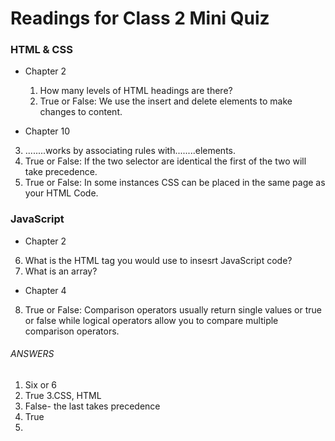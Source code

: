 # Readings for Class 2 Mini Quiz

### HTML & CSS
- Chapter 2

  1. How many levels of HTML headings are there? 
  2.  True or False: We use the insert and delete elements to make changes to content. 


- Chapter 10

3. ........works by associating rules with........elements.
4. True or False: If the two selector are identical the first of the two will take precedence.
5.  True or False: In some instances CSS can be placed in the same page as your HTML Code.





### JavaScript 

- Chapter 2 
6. What is the HTML tag you would use to insesrt JavaScript code?
7. What is an array?

- Chapter 4
8. True or False: Comparison operators usually return single values or true or false while logical operators allow you to compare multiple comparison operators. 



###### ANSWERS

1. Six or 6 
2. True
3.CSS, HTML
4. False- the last  takes precedence
5. True
6. <script>
7. An array is a special type of variable that stores multiple values.  
8. True
